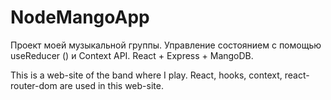 # NodeMangoApp

Проект моей музыкальной группы.
Управление состоянием с помощью useReducer () и Context API.
React + Express + MangoDB.

This is a web-site of the band where I play.
React, hooks, context, react-router-dom are used in this web-site.
